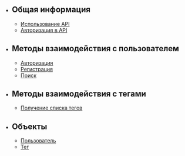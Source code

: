 - ## Общая информация
    - [Использование API](/{{route}}/{{version}}/overview)
    - [Авторизация в API](/{{route}}/{{version}}/apiauth)
- ## Методы взаимодействия с пользователем
    - [Авторизация](/{{route}}/{{version}}/methods/authorization)
    - [Регистрация](/{{route}}/{{version}}/methods/registration)
    - [Поиск](/{{route}}/{{version}}/methods/users/search)
- ## Методы взаимодействия с тегами
    - [Получение списка тегов](/{{route}}/{{version}}/methods/tags/get)
- ## Объекты
    - [Пользователь](/{{route}}/{{version}}/objects/user)
    - [Тег](/{{route}}/{{version}}/objects/tag)
